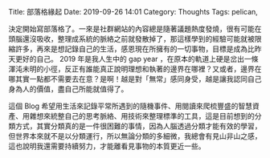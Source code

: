 Title: 部落格緣起
Date: 2019-09-26 14:01
Category: Thoughts
Tags: pelican, 

決定開始寫部落格了。一來是社群網站的內容總是隨著議題熱度發燒，很有可能在頭腦還沒吸收，整理成系統的脈絡之前就發散掉了，那這樣學到的經驗可能就被限縮許多，再來是想記錄自己的生活，感恩現在所擁有的一切事物，目標是成為比昨天更好的自己。 2019 年是我人生中的 gap year ，在原本的軌道上硬是岔出一條渾沌未明的小徑，反正有誰能真正說明理想和執著的邊界在哪裡？又或者，邊界在哪其實一點都不需要去在意？是啊！越是對「無常」感同身受，越是讓我認同自己身為人的價值，盡自己所能就值得了。

這個 Blog 希望用生活來記錄平常所遇到的隨機事件、用閱讀來爬梳豐盛的智慧資產、用雜想來統整自己的思考脈絡、用技術來整理標準的工具，這是目前想到的分類方式，其實分類真的是一件很困難的事情，因為人腦透過分類才能有效的學習，但世界本來就不是以分類運行，所以無論分類的多細微，我總會有見山非山之感，這也說明我還需要持續努力，才能離看見事物的本質更近一些。